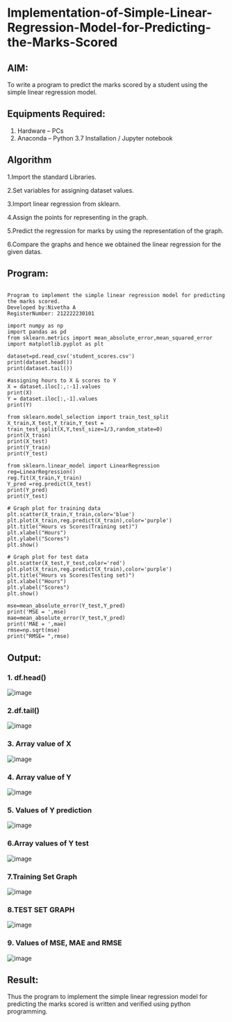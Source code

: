 # Implementation-of-Simple-Linear-Regression-Model-for-Predicting-the-Marks-Scored

## AIM:
To write a program to predict the marks scored by a student using the simple linear regression model.

## Equipments Required:
1. Hardware – PCs
2. Anaconda – Python 3.7 Installation / Jupyter notebook

## Algorithm
1.Import the standard Libraries.

2.Set variables for assigning dataset values.

3.Import linear regression from sklearn.

4.Assign the points for representing in the graph.

5.Predict the regression for marks by using the representation of the graph.

6.Compare the graphs and hence we obtained the linear regression for the given datas. 


## Program:
```

Program to implement the simple linear regression model for predicting the marks scored.
Developed by:Nivetha A 
RegisterNumber: 212222230101 

```
```
import numpy as np
import pandas as pd
from sklearn.metrics import mean_absolute_error,mean_squared_error
import matplotlib.pyplot as plt

dataset=pd.read_csv('student_scores.csv')
print(dataset.head())
print(dataset.tail())

#assigning hours to X & scores to Y
X = dataset.iloc[:,:-1].values
print(X)
Y = dataset.iloc[:,-1].values
print(Y)

from sklearn.model_selection import train_test_split
X_train,X_test,Y_train,Y_test = train_test_split(X,Y,test_size=1/3,random_state=0)
print(X_train)
print(X_test)
print(Y_train)
print(Y_test)

from sklearn.linear_model import LinearRegression
reg=LinearRegression()
reg.fit(X_train,Y_train)
Y_pred =reg.predict(X_test)
print(Y_pred)
print(Y_test)

# Graph plot for training data
plt.scatter(X_train,Y_train,color='blue')
plt.plot(X_train,reg.predict(X_train),color='purple')
plt.title("Hours vs Scores(Training set)")
plt.xlabel("Hours")
plt.ylabel("Scores")
plt.show()

# Graph plot for test data
plt.scatter(X_test,Y_test,color='red')
plt.plot(X_train,reg.predict(X_train),color='purple')
plt.title("Hours vs Scores(Testing set)")
plt.xlabel("Hours")
plt.ylabel("Scores")
plt.show()

mse=mean_absolute_error(Y_test,Y_pred)
print('MSE = ',mse)
mae=mean_absolute_error(Y_test,Y_pred)
print('MAE = ',mae)
rmse=np.sqrt(mse)
print("RMSE= ",rmse)
```
## Output:
### 1. df.head()

![image](https://github.com/nivetharajaa/Implementation-of-Simple-Linear-Regression-Model-for-Predicting-the-Marks-Scored/assets/120543388/588a9f8d-96a2-4fb8-b1c6-d47c9b6d56b3)

### 2.df.tail()

![image](https://github.com/nivetharajaa/Implementation-of-Simple-Linear-Regression-Model-for-Predicting-the-Marks-Scored/assets/120543388/4b2e0ead-d431-49a2-bbe5-0596f4e65ab5)

### 3. Array value of X

![image](https://github.com/nivetharajaa/Implementation-of-Simple-Linear-Regression-Model-for-Predicting-the-Marks-Scored/assets/120543388/6a2874ea-ba26-4ffd-ad37-f34478a9e570)

### 4. Array value of Y

![image](https://github.com/nivetharajaa/Implementation-of-Simple-Linear-Regression-Model-for-Predicting-the-Marks-Scored/assets/120543388/549e40bb-5b61-47b6-90f7-3cce30b57668)

### 5. Values of Y prediction
   
![image](https://github.com/nivetharajaa/Implementation-of-Simple-Linear-Regression-Model-for-Predicting-the-Marks-Scored/assets/120543388/b4bd5a82-a8b9-4777-9e45-598189ea7524)

### 6.Array values of Y test
   
![image](https://github.com/nivetharajaa/Implementation-of-Simple-Linear-Regression-Model-for-Predicting-the-Marks-Scored/assets/120543388/806fb86e-dc25-4cd5-b5c9-b9b5be32bd82)

### 7.Training Set Graph

![image](https://github.com/nivetharajaa/Implementation-of-Simple-Linear-Regression-Model-for-Predicting-the-Marks-Scored/assets/120543388/390e6864-e7cf-4c19-9b03-5d4fe1be1c1d)

### 8.TEST SET GRAPH

![image](https://github.com/nivetharajaa/Implementation-of-Simple-Linear-Regression-Model-for-Predicting-the-Marks-Scored/assets/120543388/d44d98e7-f496-4366-b3e0-80b191eb4fa5)

### 9. Values of MSE, MAE and RMSE

![image](https://github.com/nivetharajaa/Implementation-of-Simple-Linear-Regression-Model-for-Predicting-the-Marks-Scored/assets/120543388/b8c5e634-8214-4777-87eb-242dd2f800d0)

## Result:
Thus the program to implement the simple linear regression model for predicting the marks scored is written and verified using python programming.
